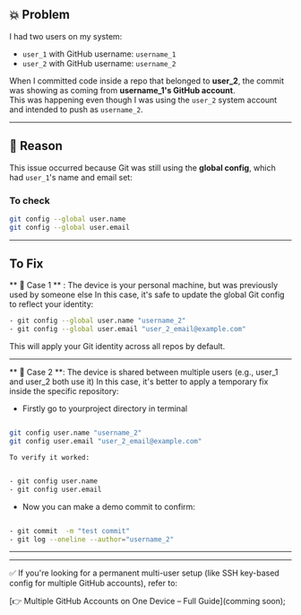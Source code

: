 ## 💥 Problem

I had two users on my system:  
- `user_1` with GitHub username: `username_1`  
- `user_2` with GitHub username: `username_2`

When I committed code inside a repo that belonged to **user_2**, the commit was showing as coming from **username_1's GitHub account**.  
This was happening even though I was using the `user_2` system account and intended to push as `username_2`.

---

## 🎯 Reason

This issue occurred because Git was still using the **global config**, which had `user_1`'s name and email set:

### To check
```bash
git config --global user.name
git config --global user.email 
```

---

## To Fix

** 📌 Case 1 ** : The device is your personal machine, but was previously used by someone else
In this case, it's safe to update the global Git config to reflect your identity:

```bash
- git config --global user.name "username_2"
- git config --global user.email "user_2_email@example.com"
```
This will apply your Git identity across all repos by default.


---

** 📌 Case 2 **: The device is shared between multiple users (e.g., user_1 and user_2 both use it)
In this case, it's better to apply a temporary fix inside the specific repository:
- Firstly go to yourproject directory in terminal

```bash

git config user.name "username_2"
git config user.email "user_2_email@example.com"
```

`To verify it worked:`

```bash

- git config user.name
- git config user.email
```
- Now you can make a demo commit to confirm:

```bash

- git commit  -m "test commit"
- git log --oneline --author="username_2"
```

---
---

✅ If you're looking for a permanent multi-user setup (like SSH key-based config for multiple GitHub accounts), refer to:

[👉 Multiple GitHub Accounts on One Device – Full Guide](comming soon);
